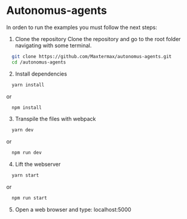 # Autonomus-agents
In orden to run the examples you must follow the next steps:

1. Clone the repository
  Clone the repository and go to the root folder navigating with some terminal.
  ```sh
    git clone https://github.com/Maxtermax/autonomus-agents.git
    cd /autonomus-agents
  ```
2. Install dependencies
  ```sh  
    yarn install
  ```
  or 
  ```sh  
    npm install
  ```
3. Transpile the files with webpack
  ```sh  
    yarn dev
  ```
  or 
  ```sh  
    npm run dev
  ```  
4. Lift the webserver 
  ```sh  
    yarn start
  ```
  or 
  ```sh  
    npm run start
  ```  
5. Open a web browser and type: localhost:5000
